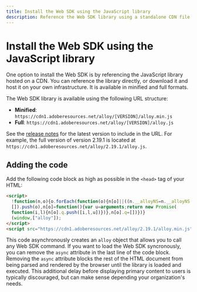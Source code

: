 ```yaml
---
title: Install the Web SDK using the JavaScript library
description: Reference the Web SDK library using a standalone CDN file.
---
```

# Install the Web SDK using the JavaScript library

One option to install the Web SDK is by referencing the JavaScript library hosted on a CDN. You can reference the library directly, or download it and host it on your own infrastructure. It is available in minified and full formats.

The Web SDK library is available using the following URL structure:

* **Minified**: `https://cdn1.adoberesources.net/alloy/[VERSION]/alloy.min.js`
* **Full**: `https://cdn1.adoberesources.net/alloy/[VERSION]/alloy.js`

See the [release notes](../release-notes.md) for the latest version to include in the URL. For example, the full version of version 2.19.1 is located at `https://cdn1.adoberesources.net/alloy/2.19.1/alloy.js`.

## Adding the code

Add the following code block as high as possible in the `<head>` tag of your HTML:

```html
<script>
  !function(n,o){o.forEach(function(o){n[o]||((n.__alloyNS=n.__alloyNS||
  []).push(o),n[o]=function(){var u=arguments;return new Promise(
  function(i,l){n[o].q.push([i,l,u])})},n[o].q=[])})}
  (window,["alloy"]);
</script>
<script src="https://cdn1.adoberesources.net/alloy/2.19.1/alloy.min.js" async></script>
```

This code asynchronously creates an `alloy` object that allows you to call any Web SDK command. If you want to load the Web SDK syncronously, you can remove the `async` attribute in the last line of the code block. Removing the `async` attribute blocks the rest of the HTML document from being parsed and rendered by the browser until the library is loaded and executed. This additional delay before displaying primary content to users is typically discouraged, but can make sense depending your organization's needs.
